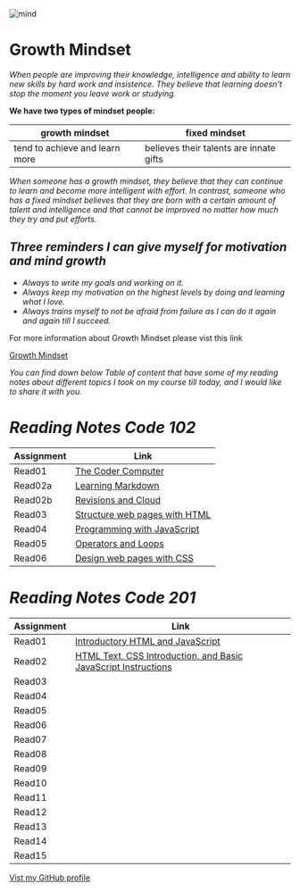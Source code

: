 ![mind](https://www.ntaskmanager.com/wp-content/uploads/2019/05/fixed-vs-growth-mindset-blog-header-2.png)


# Growth Mindset

*When people are improving their knowledge, intelligence and ability to learn new skills by hard work and insistence. They believe that learning doesn't stop the moment you leave work or studying.*


**We have two types of mindset people:**



|growth mindset|fixed mindset| 
|--------------|--------------|
|tend to achieve and learn more|believes their talents are innate gifts|



*When someone has a growth mindset, they believe that they can continue to learn and become more intelligent with effort.  In contrast, someone who has a fixed mindset believes that they are born with a certain amount of talent and intelligence and that cannot be improved no matter how much they try and put efforts.*

## ***Three reminders I can give myself for motivation and mind growth***

* *Always to write my goals and working on it.*
* *Always keep my motivation on the highest levels by doing and learning what I love.*
* *Always trains myself to not be afraid from failure as I can do it again and again till I succeed.*


For more information about Growth Mindset please vist this link

[Growth Mindset](https://www.atlassian.com/blog/inside-atlassian/growth-mindset) 





*You can find down below Table of content that have some of my reading notes about different topics I took on my course till today, and I would like to share it with you.*

# ***Reading Notes Code 102***

|Assignment|Link|
|----------|----|
|Read01|[The Coder Computer](https://github.com/Raneemabutair/Reading-Notes/blob/main/read%20102/Read01.md)|
|Read02a|[Learning Markdown](https://github.com/Raneemabutair/Reading-Notes/blob/main/read%20102/Read02a.md)|
|Read02b|[Revisions and Cloud](https://github.com/Raneemabutair/Reading-Notes/blob/main/read%20102/read02b.md)|
|Read03|[Structure web pages with HTML](https://github.com/Raneemabutair/Reading-Notes/blob/main/read%20102/read03.md)|
|Read04|[Programming with JavaScript](https://github.com/Raneemabutair/Reading-Notes/blob/main/read%20102/read04.md)|
|Read05|[Operators and Loops](https://github.com/Raneemabutair/Reading-Notes/blob/main/read%20102/read05.md)|
|Read06|[Design web pages with CSS](https://github.com/Raneemabutair/Reading-Notes/blob/main/read%20102/Read:%2006.md)|



# ***Reading Notes Code 201***

|Assignment|Link|
|----------|----|
|Read01|[Introductory HTML and JavaScript](https://github.com/Raneemabutair/Reading-Notes/blob/main/read%20201/read01.md)|
|Read02|[HTML Text, CSS Introduction, and Basic JavaScript Instructions]()|
|Read03|[]()|
|Read04|[]()|
|Read05|[]()|
|Read06|[]()|
|Read07|[]()|
|Read08|[]()|
|Read09|[]()|
|Read10|[]()|
|Read11|[]()|
|Read12|[]()|
|Read13|[]()|
|Read14|[]()|
|Read15|[]()|





[Vist my GitHub profile](https://github.com/Raneemabutair)